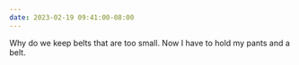 ```yaml
---
date: 2023-02-19 09:41:00-08:00
---
```


Why do we keep belts that are too small. Now I have to hold my pants and a belt.
